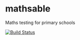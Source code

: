# mathsable

Maths testing for primary schools

[![Build Status](https://travis-ci.org/timlomax71/mathsable.svg?branch=master)](https://travis-ci.org/timlomax71/mathsable)